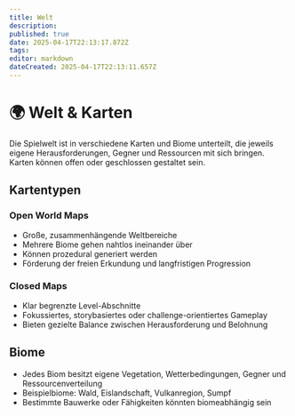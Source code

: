 ```yaml
---
title: Welt
description: 
published: true
date: 2025-04-17T22:13:17.872Z
tags: 
editor: markdown
dateCreated: 2025-04-17T22:13:11.657Z
---
```


# 🌍 Welt & Karten

Die Spielwelt ist in verschiedene Karten und Biome unterteilt, die jeweils eigene Herausforderungen, Gegner und Ressourcen mit sich bringen. Karten können offen oder geschlossen gestaltet sein.

## Kartentypen

### Open World Maps
- Große, zusammenhängende Weltbereiche
- Mehrere Biome gehen nahtlos ineinander über
- Können prozedural generiert werden
- Förderung der freien Erkundung und langfristigen Progression

### Closed Maps
- Klar begrenzte Level-Abschnitte
- Fokussiertes, storybasiertes oder challenge-orientiertes Gameplay
- Bieten gezielte Balance zwischen Herausforderung und Belohnung

## Biome
- Jedes Biom besitzt eigene Vegetation, Wetterbedingungen, Gegner und Ressourcenverteilung
- Beispielbiome: Wald, Eislandschaft, Vulkanregion, Sumpf
- Bestimmte Bauwerke oder Fähigkeiten könnten biomeabhängig sein

